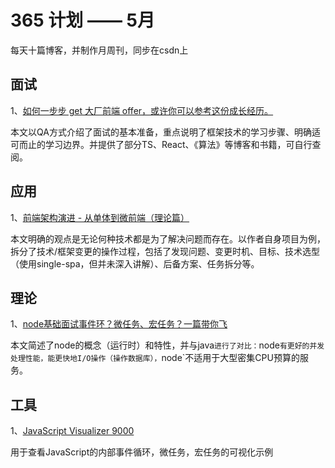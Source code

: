 # 365 计划 —— 5月

每天十篇博客，并制作月周刊，同步在csdn上

## 面试

1、[如何一步步 get 大厂前端 offer，或许你可以参考这份成长经历。](https://mp.weixin.qq.com/s/35GC0FHQ47GjQ7GwbFYtUQ)

本文以QA方式介绍了面试的基本准备，重点说明了框架技术的学习步骤、明确适可而止的学习边界。并提供了部分TS、React、《算法》等博客和书籍，可自行查阅。

## 应用

1、[前端架构演进 - 从单体到微前端（理论篇）](https://mp.weixin.qq.com/s/eNC69rNqSR8XtXDmw66bVQ)

本文明确的观点是无论何种技术都是为了解决问题而存在。以作者自身项目为例，拆分了技术/框架变更的操作过程，包括了发现问题、变更时机、目标、技术选型（使用single-spa，但并未深入讲解）、后备方案、任务拆分等。


## 理论

1、[node基础面试事件环？微任务、宏任务？一篇带你飞](https://blog.csdn.net/eeewwwddd/article/details/80862682)

本文简述了node的概念（运行时）和特性，并与java`进行了对比：`node`有更好的并发处理性能，能更快地I/O操作（操作数据库），`node`不适用于大型密集CPU预算的服务。

## 工具

1、[JavaScript Visualizer 9000](https://www.jsv9000.app/)

用于查看JavaScript的内部事件循环，微任务，宏任务的可视化示例